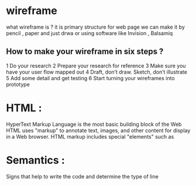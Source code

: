 # wireframe
what wireframe is ?
  it is primary structure for web page we can make it by pencil , paper and just drwa or using software like Invision , Balsamiq
## How to make your wireframe in six steps ?
1 Do your research
2 Prepare your research for reference
3 Make sure you have your user flow mapped out
4 Draft, don’t draw. Sketch, don’t illustrate
5 Add some detail and get testing
6 Start turning your wireframes into prototype


# HTML : 
HyperText Markup Language is the most basic building block of the Web
HTML uses "markup" to annotate text, images, and other content for display in a Web browser. HTML markup includes special "elements" such as <head>

# Semantics :
Signs that help to write the code and determine the type of line
